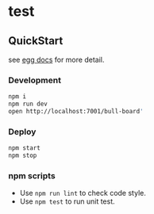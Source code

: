 # test

## QuickStart

<!-- add docs here for user -->

see [egg docs][egg] for more detail.

### Development

```bash
npm i
npm run dev
open http://localhost:7001/bull-board'
```

### Deploy

```bash
npm start
npm stop
```

### npm scripts

- Use `npm run lint` to check code style.
- Use `npm test` to run unit test.

[egg]: https://eggjs.org
